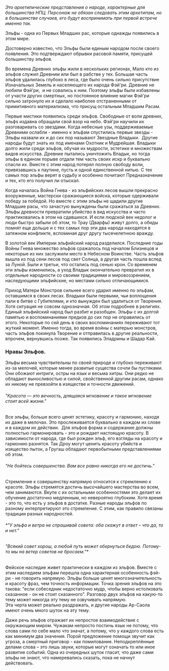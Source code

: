 *Это архетипические представления о народе, характерные для большинства НПЦ. Персонаж не обязан следовать этим архетипам, но в большинстве случаев, его будут воспринимать при первой встрече именно так.*

Эльфы - одна из Первых Младших рас, которые однажды появились в этом мире.

Достоверно известно, что Эльфы были единым народом после своего появления. Это подтверждают обрывки расовой памяти, присущей большинству эльфов. 

Во времена Древних эльфы жили в нескольких регионах, Мало кто из эльфов служил Древним или был в рабстве у тех. Большая часть эльфов удалилась глубоко в леса, где было очень сильно присутствие Изначальных Земель и населяющего их народа Фэй'ри. 
Древние не любили Фэй'ри,  и не совались к ним. Поэтому эльфы были избавлены от участи других смертных, но постоянное влияние магии Фэй'ри сильно затронуло их и сделало наиболее отстраненными от примитивного материализма, что присущ остальным Младшим Расам. 

Первые мистики появились среди эльфов.
Свободные от воли древних, эльфs издавна обращали свой взор на небо. Фэй'ри научили их разговаривать со звездами.  Когда небесные узы, поддерживаемые Древними ослабли - именно к эльфам спустились первые звезды -  Эльфы назвали их и до сих пор называют Звездные Владыки.  Другие народы будут знать их под именами Охотник и Мудрейшая. Владыки долго жили среди эльфов, обучая их мудрости, эстетике и множествам видов искусства. 
Древние пытались уничтожить Владык, но тогда эльфы в едином порыве отдали тем часть своих искр и буквально спасли их. Вместе с этим народ потерял полную свободу воли, привязавшись к паутине, пусть и одной единственной нитью. 
С тех самых пор эльфы верят в судьбу и особенно почитают Предназначение и тех, кто его получил ли отыскал. 

Когда началась Война Гнева - из эльфийских лесов вышли прекрасно вооруженные, мастерски сражающиеся войска, которые одерживали победу за победой. Но вместе с этим эльфы не щадили другие Младшие расы, что зачастую вынуждены были сражаться за Древних. 
Эльфы древности превратили убийство в вид искусства и часто практиковались в этом на сдавшихся. И если людской век недолог и люди быстро забыли об этом, то Трау (Дварфы) живут долго, а обиды помнят еще дольше и с тех самых пор эти два народа находятся в затяжном конфликте, вспоминая друг другу тысячелетнюю вражду. 

В золотой век Империи эльфийский народ разделился. Последние годы Войны Гнева множество эльфов сражалось под началом Близнецов и некоторые из них заслужили место в Небесном Воинстве. 
Часть эльфов вышла из под сени лесов под свет Солнца, а другая часть пошла вслед за Луной. Были и третьи, что остались под сенью крон.
Со временем эти эльфы изменились, а уход Владык окончательно превратил их в отдельные народности со своими традициями и мировоззрением, наследующими эльфийские, но местами сильно отличающимися.

Приход Матери Монстров сильнее всего ударил именно по эльфам, оставшимся в своих лесах. Владыки были первыми, чьи воплощения пали в битве с Губителями, и кто вынужден был удалиться от Творения. Хотя ситуация не совсем однозначная. Об этом подробнее в религиях.  
Единый эльфийский народ был разбит и разобщен. Эльфы с их долгой памятью и воспоминаниями предков до сих пор не оправились от этого. Некоторые по сей день в своих воспоминаниях переживают тот жуткий момент.
Именно тогда, во время войны с матерью монстров, часть эльфов покинула Творение и отправилась в другие реальности, впрочем, вернувшись позже. Так появились Эладрины и Шадар Кай.

### Нравы Эльфов.

Эльфы весьма чувствительны по своей природе и глубоко переживают из-за мелочей, которые менее развитые существа сочли бы пустяками. Они обожают интриги, остры на язык и весьма хитры. Они редко не обладают выносливостью и силой, свойственной другим расам, однако их никому не превзойти в изяществе и точности движений. 

###### *"Красота — это вечность, длящаяся мгновение и такое мгновение стоит всей жизни."*

Все эльфы, больше всего ценят эстетику, красоту и гармонию, находя их даже в мелочах. Это прослеживается буквально в каждом их слове и в каждом их действии.  Для эльфов форма и содержание должны полностью гармонировать - это и рождает настоящую красоту. В зависимости от народа, где был рожден эльф, его взгляды на красоту и гармонию разнятся. Так Дроу могут ценить красоту убийств и изящество пыток, а Гругаш обладают первобытными представлениями об этом.  

###### *"Не бойтесь совершенства. Вам все равно никогда его не достичь."* 

Стремление к совершенству напрямую относится к стремлению к красоте. Эльфы стремятся достичь высочайшего мастерства во всем, чем занимаются. Вкупе с их остальными особенностями это делает их обучение достаточно медленным, но невероятно глубоким. Хотя время - это то, что есть у эльфов в достатке. Разные народы эльфов по разному интерпретируют это стремление. С этим, как правило связаны традиции разных народностей.

###### *"У эльфа и ветра не спрашивай совета: оба скажут в ответ – что да, то и нет."  
###### *"Всякий совет хорош, а любой путь может обернуться бедою. Потому-то мы на ветер советов не бросаем."**

Фейское наследие живет практически в каждом из эльфов. Вместе с этим наследием эльфам перешла одна характерная особенность фэй-ри - не говорить напрямую. Эльфы больше ценят многозначительность и красоту фраз, чем точность информации. Точка зрения эльфов на это такова: "если собеседник недостаточно мудр, чтобы верно истолковать сказанное - он не стоит сказанного". Разговор двух эльфов на какую-то тему может никогда эту тему не озвучивать напрямую.  
Эта черта может реально раздражать, и другие народы Ар-Саола имеют очень много шуток на эту тему.

Даже речь эльфов отражает их непростое взаимодействие с окружающим миром. Чужакам непросто постичь язык не потому, что слова сами по себе мало что значат, а потому, что у каждого слова есть как минимум два значения. Порой предложение помощи звучит как угроза, а смертный приговор - как помилование. Неподкреплённые делами слова – это лишь звуки, которые могут означать то или иное развитие событий. Одна из очередных шуток гласит, что даже сами эльфы не знают, что намеревались сказать, пока не начнут действовать.